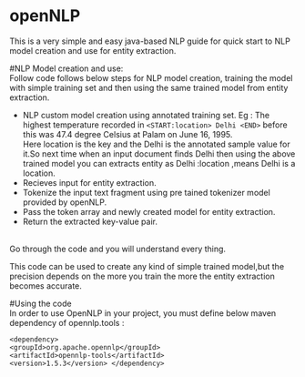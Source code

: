# openNLP
This is a very simple and easy java-based NLP guide for quick start to NLP model creation and use for entity extraction.

#NLP Model creation and use:</br>
Follow code follows below steps for NLP model creation, training the model with simple training set and then using the same trained model from entity extraction.</br>
<ul><li>NLP custom model creation using annotated training set.
 Eg : The highest temperature recorded in <code>&lt;START:location&gt; Delhi &lt;END&gt;</code> before this was 47.4 degree Celsius at Palam on June 16, 1995.</br>
      Here location is the key and the Delhi is the annotated sample value for it.So next time when an input document finds Delhi then using the above trained model you can extracts entity as Delhi :location ,means Delhi is a location.</li>
<li>Recieves input for entity extraction.
<li>Tokenize the input text fragment using pre tained tokenizer model provided by openNLP.</li>
<li>Pass the token array and newly created model for entity extraction.
<li>Return the extracted key-value pair.</li>
</ul></br>
Go through the code and you will understand every thing.


This code can be used to create any kind of simple trained model,but the precision depends on the more you train the more the entity extraction becomes accurate.

#Using the code </br>
In order to use OpenNLP in your project, you must define below maven dependency of opennlp.tools : 
	 <pre><code>&lt;dependency&gt;
    &lt;groupId&gt;org.apache.opennlp&lt;/groupId&gt;
    &lt;artifactId&gt;opennlp-tools&lt;/artifactId&gt;
    &lt;version&gt;1.5.3&lt;/version&gt;
&lt;/dependency&gt;
</code></pre>

	
	
